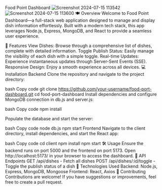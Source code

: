 Food Point Dashboard
![Screenshot 2024-07-15 113542](https://github.com/user-attachments/assets/c6787170-9b23-478f-b202-9c63ae5005b7)
![Screenshot 2024-07-15 113600](https://github.com/user-attachments/assets/0f7a7b0a-aa2e-4734-a6a7-1099de996bc6)
🍽️ Overview
Welcome to Food Point Dashboard—a full-stack web application designed to manage and display dish information effortlessly. Built with a modern tech stack, this app leverages Node.js, Express, MongoDB, and React to provide a seamless user experience.

🚀 Features
View Dishes: Browse through a comprehensive list of dishes, complete with detailed information.
Toggle Publish Status: Easily manage the visibility of each dish with a simple toggle.
Real-time Updates: Experience instantaneous updates through Server-Sent Events (SSE).
Responsive Design: Enjoy a smooth experience across all devices.
💻 Installation
Backend
Clone the repository and navigate to the project directory:

bash
Copy code
git clone https://github.com/your-username/food-port-dashboard.git
cd food-port-dashboard
Install dependencies and configure MongoDB connection in db.js and server.js:

bash
Copy code
npm install
<br>

Populate the database and start the server:

bash
Copy code
node db.js
npm start
Frontend
Navigate to the client directory, install dependencies, and start the React app:

bash
Copy code
cd client
npm install
npm start
🛠️ Usage
Ensure the backend runs on port 5000 and the frontend on port 5173.
Open http://localhost:5173/ in your browser to access the dashboard.
📡 API Endpoints
GET /api/dishes - Fetch all dishes
POST /api/dishes/:id/toggle - Toggle the publish status of a dish
🧰 Technologies Used
Backend: Node.js, Express, MongoDB, Mongoose
Frontend: React, Axios
🎉 Contributing
Contributions are welcome! If you have suggestions or improvements, feel free to create a pull request.
